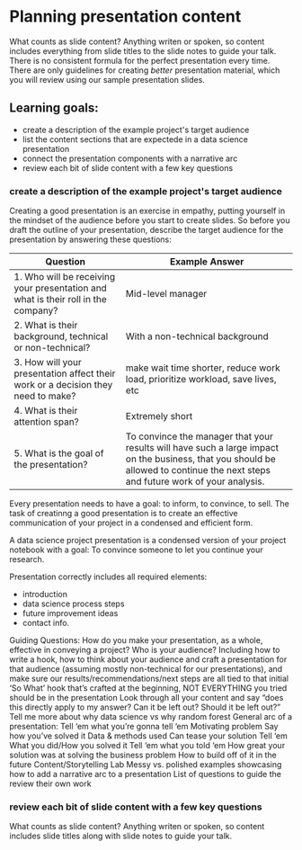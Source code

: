 # Planning presentation content

What counts as slide content? Anything writen or spoken, so content includes everything from slide titles to the slide notes to guide your talk. There is no consistent formula for the perfect presentation every time. There are only guidelines for creating _better_ presentation material, which you will review using our sample presentation slides.

## Learning goals:
- create a description of the example project's target audience
- list the content sections that are expectede in a data science presentation
- connect the presentation components with a narrative arc
- review each bit of slide content with a few key questions

### create a description of the example project's target audience

Creating a good presentation is an exercise in empathy, putting yourself in the mindset of the audience before you start to create slides. So before you draft the outline of your presentation, describe the target audience for the presentation by answering these questions:

| **Question** | **Example Answer** |
|----------|----------------|
| 1. Who will be receiving your presentation and what is their roll in the company? |  Mid-level manager |
| 2. What is their background, technical or non-technical? | With a non-technical background |
| 3. How will your presentation affect their work or a decision they need to make? | make wait time shorter, reduce work load, prioritize workload, save lives, etc |
| 4. What is their attention span? | Extremely short  |
| 5. What is the goal of the presentation? | To convince the manager that your results will have such a large impact on the business, that you should be allowed to continue the next steps and future work of your analysis. |

Every  presentation  needs to have a  goal: to inform,  to convince, to sell. The task of creatinng a  good presentation is to create an effective communication of your project in a condensed and efficient form. 


A data science project presentation is a condensed version of your project notebook with a goal: To convince someone to let you continue your research. 


Presentation correctly includes all required elements: 
- introduction
- data science process steps
- future improvement ideas
- contact info.


Guiding Questions:
How do you make your presentation, as a whole, effective in conveying a project? 
Who is your audience?
Including how to write a hook, how to think about your audience and craft a presentation for that audience (assuming mostly non-technical for our presentations), and make sure our results/recommendations/next steps are all tied to that initial 
‘So What’ hook that’s crafted at the beginning, NOT EVERYTHING you tried should be in the presentation
Look through all your content and say “does this directly apply to my answer? Can it be left out? Should it be left out?”
Tell me more about why data science vs why random forest 
General arc of a presentation:
Tell ‘em what you’re gonna tell ‘em
Motivating problem
Say how you’ve solved it
Data & methods used
Can tease your solution
Tell ‘em
What you did/How you solved it
Tell ‘em what you told ‘em 
How great your solution was at solving the business problem
How to build off of it in the future
Content/Storytelling Lab
Messy vs. polished examples showcasing how to add a narrative arc to a presentation
List of questions to guide the review their own work

### review each bit of slide content with a few key questions
What counts as slide content? Anything writen or spoken, so content includes slide titles along with slide notes to guide your talk.
